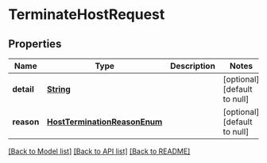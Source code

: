 # TerminateHostRequest
## Properties

Name | Type | Description | Notes
------------ | ------------- | ------------- | -------------
**detail** | [**String**](string.md) |  | [optional] [default to null]
**reason** | [**HostTerminationReasonEnum**](HostTerminationReasonEnum.md) |  | [optional] [default to null]

[[Back to Model list]](../README.md#documentation-for-models) [[Back to API list]](../README.md#documentation-for-api-endpoints) [[Back to README]](../README.md)

